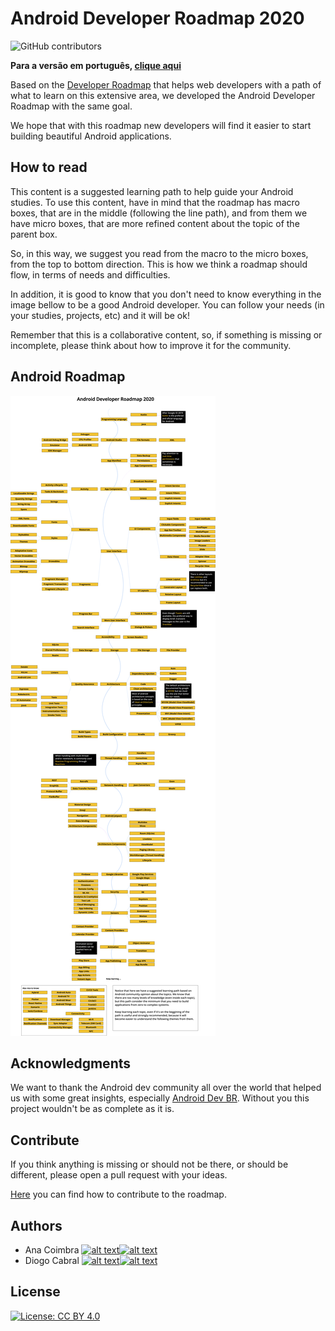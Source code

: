 # Android Developer Roadmap 2020

![GitHub contributors](https://img.shields.io/github/contributors/anacoimbrag/android-developer-roadmap.svg?style=flat-square)

**Para a versão em português, [clique aqui](./README_PT_BR.md)**

Based on the [Developer Roadmap](https://github.com/kamranahmedse/developer-roadmap) that helps web developers with a path of what to learn on this extensive area, we developed the Android Developer Roadmap with the same goal.

We hope that with this roadmap new developers will find it easier to start building beautiful Android applications.

## How to read

This content is a suggested learning path to help guide your Android studies. To use this content, have in mind that the roadmap has macro boxes, that are in the middle (following the line path), and from them we have micro boxes, that are more refined content about the topic of the parent box.

So, in this way, we suggest you read from the macro to the micro boxes, from the top to bottom direction. This is how we think a roadmap should flow, in terms of needs and difficulties.

In addition, it is good to know that you don't need to know everything in the image bellow to be a good Android developer. You can follow your needs (in your studies, projects, etc) and it will be ok!

Remember that this is a collaborative content, so, if something is missing or incomplete, please think about how to improve it for the community.

## Android Roadmap

![Android Roadmap](./images/android_roadmap.png)

## Acknowledgments

We want to thank the Android dev community all over the world that helped us with some great insights, especially [Android Dev BR](https://github.com/androiddevbr). Without you this project wouldn't be as complete as it is.

## Contribute

If you think anything is missing or should not be there, or should be different, please open a pull request with your ideas.

[Here](./docs/contributing.md) you can find how to contribute to the roadmap.

## Authors

[1.1]: http://i.imgur.com/wWzX9uB.png (follow me on twitter)
[2.1]: http://i.imgur.com/9I6NRUm.png (follow me on github)

[1]: https://twitter.com/anacoimbrag
[2]: https://github.com/anacoimbrag
[3]: https://twitter.com/DrCabrales
[4]: https://github.com/drcabral/

- Ana Coimbra [![alt text][1.1]][1][![alt text][2.1]][2]
- Diogo Cabral [![alt text][1.1]][3][![alt text][2.1]][4]

## License

[![License: CC BY 4.0](https://img.shields.io/badge/License-CC%20BY%204.0-lightgrey.svg)](https://creativecommons.org/licenses/by/4.0/)
